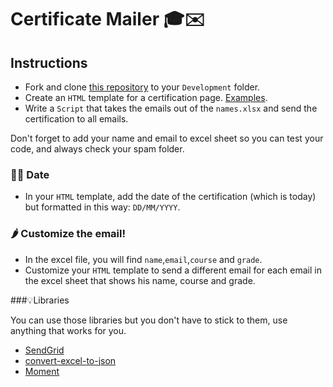 # Certificate Mailer 🎓✉️

## Instructions

- Fork and clone [this repository](https://github.com/JoinCODED/Task-JS-Email-Script) to your `Development` folder.
- Create an `HTML` template for a certification page. [Examples](https://www.google.com/search?q=html+certification&sxsrf=APq-WBtldQ36xE9ER75MggEvBjAlxqmbag:1648889267097&source=lnms&tbm=isch&sa=X&ved=2ahUKEwia7qeY__T2AhWJTcAKHRsPCPAQ_AUoAXoECAEQAw&biw=1720&bih=654&dpr=2).
- Write a `Script` that takes the emails out of the `names.xlsx` and send the certification to all emails.

Don't forget to add your name and email to excel sheet so you can test your code, and always check your spam folder.

### 🤼‍♂️ Date

- In your `HTML` template, add the date of the certification (which is today) but formatted in this way: `DD/MM/YYYY`.

### 🌶 Customize the email!

- In the excel file, you will find `name`,`email`,`course` and `grade`.
- Customize your `HTML` template to send a different email for each email in the excel sheet that shows his name, course and grade.

###💡Libraries 

You can use those libraries but you don't have to stick to them, use anything that works for you.

- [SendGrid](https://sendgrid.com/)
- [convert-excel-to-json](https://www.npmjs.com/package/convert-excel-to-json)
- [Moment](https://www.npmjs.com/package/moment)
